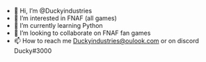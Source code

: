 - 👋 Hi, I’m @Duckyindustries
- 👀 I’m interested in FNAF (all games)
- 🌱 I’m currently learning Python
- 💞️ I’m looking to collaborate on FNAF fan games
- 📫 How to reach me Duckyindustries@oulook.com or on discord Ducky#3000

<!---
Duckyindustries/Duckyindustries is a ✨ special ✨ repository because its `README.md` (this file) appears on your GitHub profile.
You can click the Preview link to take a look at your changes.
--->
